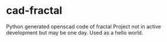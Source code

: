 # cad-fractal
Python generated openscad code of fractal 
Project not in active development but may be one day. Used as a hello world.
